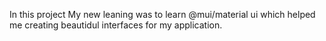 
In this project My new leaning was to learn @mui/material ui which helped me creating beautidul interfaces for my application.
